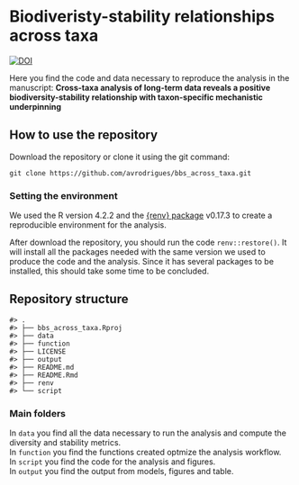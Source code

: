 
<!-- README.md is generated from README.Rmd. Please edit that file -->

# Biodiveristy-stability relationships across taxa

<!-- badges: start -->

[![DOI](https://zenodo.org/badge/DOI/10.5281/zenodo.13885254.svg)](https://doi.org/10.5281/zenodo.13885254)
<!-- badges: end -->

Here you find the code and data necessary to reproduce the analysis in
the manuscript: **Cross-taxa analysis of long-term data reveals a
positive biodiversity-stability relationship with taxon-specific
mechanistic underpinning**

## How to use the repository

Download the repository or clone it using the git command:

`git clone https://github.com/avrodrigues/bbs_across_taxa.git`

### Setting the environment

We used the R version 4.2.2 and the [{renv}
package](https://rstudio.github.io/renv/index.html) v0.17.3 to create a
reproducible environment for the analysis.

After download the repository, you should run the code
`renv::restore()`. It will install all the packages needed with the same
version we used to produce the code and the analysis. Since it has
several packages to be installed, this should take some time to be
concluded.

## Repository structure

    #> .
    #> ├── bbs_across_taxa.Rproj
    #> ├── data
    #> ├── function
    #> ├── LICENSE
    #> ├── output
    #> ├── README.md
    #> ├── README.Rmd
    #> ├── renv
    #> └── script

### Main folders

In `data` you find all the data necessary to run the analysis and
compute the diversity and stability metrics.  
In `function` you find the functions created optmize the analysis
workflow.  
In `script` you find the code for the analysis and figures.  
In `output` you find the output from models, figures and table.
